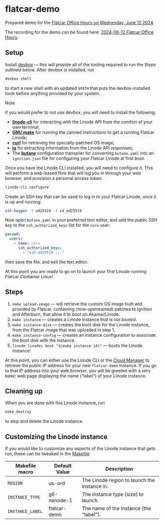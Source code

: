 # flatcar-demo

Prepared demo for the [Flatcar Office Hours on Wednesday, June 12 2024][1].

The recording for the demo can be found here: [2024-06-12 Flatcar Office
Hours](https://www.youtube.com/watch?v=i04yEYnDujg).

## Setup

Install [devbox][devbox] &mdash; this will provide all of the tooling required
to run the _Steps_ outlined below.
After devbox is installed, run

```sh
devbox shell
```

to start a new shell with an updated `$PATH` that puts the devbox-installed
tools before anything provided by your system.

> [!NOTE]
> If you would prefer to not use devbox, you will need to install the following:
>  
> - [**linode-cli**][linode-cli] for interacting with the Linode API from the comfort of your own terminal;
> - [**GNU make**][gnu-make] for running the canned instructions to get a running Flatcar Linode;
> - [**curl**][curl] for retrieving the specially-patched OS image;
> - [**jq**][jq] for extracting information from the Linode API responses;
> - The [**butane**][butane-cli] configuration transpiler for converting `butane.yaml` into an `ignition.json` file for configuring your Flatcar Linode at first boot.

Once you have the Linode CLI installed, you will need to configure it.
This will perform a web-based flow that will log you in through your web
browser, and provision a personal access token:

```sh
linode-cli configure
```

Create an SSH key that can be used to log in to your Flatcar Linode, once it is
up and running:

```sh
ssh-keygen -t ed25519 -f id_ed25519
```

Now open `butane.yaml` in your preferred text editor, and add the _public SSH
key_ to the `ssh_authorized_keys` list for the `core` user:

```yaml
passwd:
  users:
    - name: core
      ssh_authorized_keys:
        - "ssh-ed25519 ..."
```

then save the file, and exit the text editor.

At this point you are ready to go on to launch your first Linode running Flatcar
Container Linux!

## Steps

1. `make upload-image` &mdash; will retrieve the custom OS image built and
   provided by Flatcar, containing (now-upstreamed) patches to Ignition and
   Afterburn, that allow it to boot on Akamai/Linode.
1. `make instance` &mdash; creates a Linode instance that _is not booted_.
1. `make instance-disk` &mdash; creates the boot disk for the Linode instance,
   from the Flatcar image that was uploaded in step 1.
1. `make instance-config` &mdash; creates an instance configuration to associate
   the boot disk with the instance.
1. `linode linodes boot "$(make instance-id)"` &mdash; boots the Linode
   instance!

At this point, you can either use the Linode CLI or the [Cloud
Manager](https://cloud.linode.com/) to retrieve the public IP address for your
new `flatcar-demo` instance.
If you go to that IP address into your web browser, you will be greeted with a
very basic web page displaying the name ("label") of your Linode instance.

## Cleaning up

When you are done with this Linode instance, run

```sh
make destroy
```

to stop and delete the Linode instance.

## Customizing the Linode instance

If you would like to customize any aspects of the Linode instance that gets run,
these can be tweaked in the
[Makefile](https://github.com/nesv/flatcar-demo/blob/main/Makefile):

| Makefile macro | Default Value | Description |
| -------------- | ------------- | ----------- |
| `REGION` | us-ord | The Linode region to launch the instance in. |
| `INSTANCE_TYPE` | g6-nanode-1 | The instance type (size) to launch. |
| `INSTANCE_LABEL` | flatcar-demo | The name of the instance (the "label"). |

[1]: https://github.com/flatcar/Flatcar/discussions/1443
[linode-cli]: https://www.linode.com/docs/products/tools/cli/guides/install/
[gnu-make]: https://www.gnu.org/software/make/
[curl]: https://curl.se/
[jq]: https://jqlang.github.io/jq/
[butane-cli]: https://www.flatcar.org/docs/latest/provisioning/config-transpiler/
[devbox]: https://www.jetify.com/devbox
